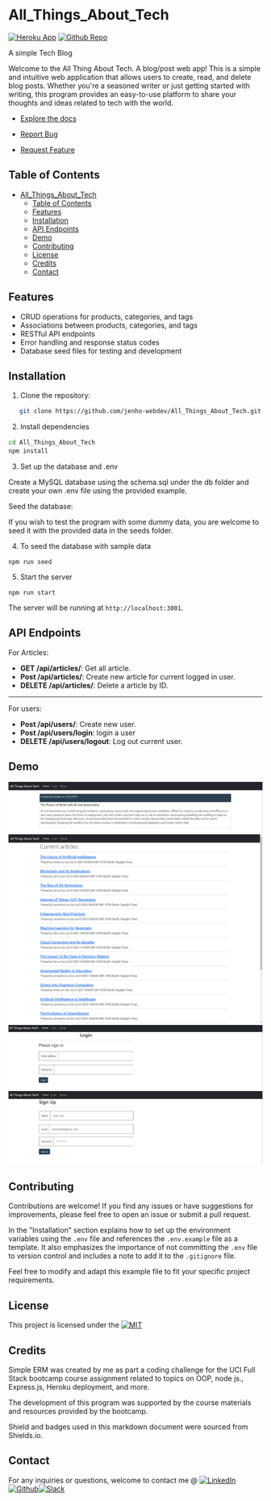 # All_Things_About_Tech
[![Heroku App](https://img.shields.io/badge/Heroku-Deployed-blueviolet?logo=heroku)](https://all-things-about-tech-826fa0be8980.herokuapp.com/)
[![Github Repo](https://img.shields.io/badge/GitHub_Repo-Deployed-blue?logo=github)](https://github.com/jenho-webdev/All_Things_About_Tech)

A simple Tech Blog

Welcome to the All Thing About Tech. A blog/post web app! This is a simple and intuitive web application that allows users to create, read, and delete blog posts. Whether you're a seasoned writer or just getting started with writing, this program provides an easy-to-use platform to share your thoughts and ideas related to tech with the world.

- [Explore the docs]( https://github.com/jenho-webdev/All_Things_About_Tech)

- [Report Bug](https://github.com/jenho-webdev/All_Things_About_Tech/issues/)

- [Request Feature](https://github.com/jenho-webdev/All_Things_About_Tech/issues)

## Table of Contents

- [All\_Things\_About\_Tech](#all_things_about_tech)
  - [Table of Contents](#table-of-contents)
  - [Features](#features)
  - [Installation](#installation)
  - [API Endpoints](#api-endpoints)
  - [Demo](#demo)
  - [Contributing](#contributing)
  - [License](#license)
  - [Credits](#credits)
  - [Contact](#contact)

## Features

- CRUD operations for products, categories, and tags
- Associations between products, categories, and tags
- RESTful API endpoints
- Error handling and response status codes
- Database seed files for testing and development

## Installation

1. Clone the repository:

```bash
   git clone https://github.com/jenho-webdev/All_Things_About_Tech.git
```

2. Install dependencies


```bash
cd All_Things_About_Tech
npm install
```

3. Set up the database and .env

Create a MySQL database using the schema.sql under the db folder and create your own .env file using the provided example.

Seed the database: 

If you wish to test the program with some dummy data, you are welcome to seed it with the provided data in the seeds folder.

4.  To seed the database with sample data

```bush
npm run seed
```

5. Start the server

```bush
npm run start
```


The server will be running at `http://localhost:3001`.

## API Endpoints

For Articles:

- **GET /api/articles/**: Get all article.
- **Post /api/articles/**: Create new article for current logged in user.
- **DELETE /api/articles/**: Delete a article by ID.
  
-------------------------------------------------------------------------

For users:

- **Post /api/users/**: Create new user.
- **Post /api/users/login**: login a user
- **DELETE /api/users/logout**: Log out current user.


## Demo


![Article page](./public/img/article_page_demo.jpg)
![Home Page](./public/img/homepage_demo.jpg)
![Login page](./public/img/login_demo.jpg)
![Sign up page](./public/img/signup_demo.jpg)

## Contributing

Contributions are welcome! If you find any issues or have suggestions for improvements, please feel free to open an issue or submit a pull request.

In the "Installation" section explains how to set up the environment variables using the `.env` file and references the `.env.example` file as a template. It also emphasizes the importance of not committing the `.env` file to version control and includes a note to add it to the `.gitignore` file.

Feel free to modify and adapt this example file to fit your specific project requirements.

## License


This project is licensed under the [![MIT](https://img.shields.io/badge/License-MIT-lightgrey.svg)](https://github.com/jenho-webdev/All_Things_About_Tech/blob/main/LICENSE)


## Credits

Simple ERM was created by me as part a coding challenge for the UCI Full Stack bootcamp course assignment related to topics on OOP, node js., Express.js, Heroku deployment, and more.

The development of this program was supported by the course materials and resources provided by the bootcamp.

Shield and badges used in this markdown document were sourced from Shields.io.

## Contact

For any inquiries or questions, welcome to contact me @
[![LinkedIn][linkedin-shield]](https://www.linkedin.com/in/jen-h-202a1723/)[![Github][Github-shield]](https://github.com/jenho-webdev/Personal-Portfolio)[![Slack][slack-shield]](https://jenworkspace-as73396.slack.com/archives/C052QLTJQHG)

<!-- MARKDOWN LINKS & IMAGES -->
<!-- https://www.markdownguide.org/basic-syntax/#reference-style-links -->
[linkedin-shield]: https://img.shields.io/badge/-LinkedIn-black.svg?style=for-the-badge&logo=linkedin&colorB=555
[Github-shield]:https://img.shields.io/badge/GitHub-100000?style=for-the-badge&logo=github&logoColor=white
[slack-shield]:https://img.shields.io/badge/Slack-4A154B?style=for-the-badge&logo=slack&logoColor=white

